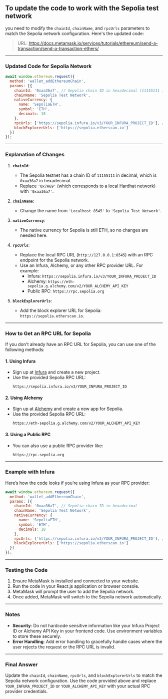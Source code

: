 ## To update the code to work with the **Sepolia test network**

you need to modify the `chainId`, `chainName`, and `rpcUrls` parameters to match the Sepolia network configuration. Here's the updated code:

> URL: https://docs.metamask.io/services/tutorials/ethereum/send-a-transaction/send-a-transaction-ethers/

---

### Updated Code for Sepolia Network
```javascript
await window.ethereum.request({
  method: 'wallet_addEthereumChain',
  params: [{
    chainId: '0xaa36a7', // Sepolia chain ID in hexadecimal (11155111 in decimal)
    chainName: 'Sepolia Test Network',
    nativeCurrency: {
      name: 'SepoliaETH',
      symbol: 'ETH',
      decimals: 18
    },
    rpcUrls: ['https://sepolia.infura.io/v3/YOUR_INFURA_PROJECT_ID'], // Replace with your Infura Project ID or another RPC provider
    blockExplorerUrls: ['https://sepolia.etherscan.io']
  }]
});
```

---

### Explanation of Changes

1. **`chainId`**:
    - The Sepolia testnet has a chain ID of `11155111` in decimal, which is `0xaa36a7` in hexadecimal.
    - Replace `'0x7A69'` (which corresponds to a local Hardhat network) with `'0xaa36a7'`.

2. **`chainName`**:
    - Change the name from `'Localhost 8545'` to `'Sepolia Test Network'`.

3. **`nativeCurrency`**:
    - The native currency for Sepolia is still ETH, so no changes are needed here.

4. **`rpcUrls`**:
    - Replace the local RPC URL (`http://127.0.0.1:8545`) with an RPC endpoint for the Sepolia network.
    - Use an Infura, Alchemy, or any other RPC provider URL. For example:
        - Infura: `https://sepolia.infura.io/v3/YOUR_INFURA_PROJECT_ID`
        - Alchemy: `https://eth-sepolia.g.alchemy.com/v2/YOUR_ALCHEMY_API_KEY`
        - Public RPC: `https://rpc.sepolia.org`

5. **`blockExplorerUrls`**:
    - Add the block explorer URL for Sepolia: `https://sepolia.etherscan.io`.

---

### How to Get an RPC URL for Sepolia
If you don't already have an RPC URL for Sepolia, you can use one of the following methods:

#### **1. Using Infura**
- Sign up at [Infura](https://infura.io) and create a new project.
- Use the provided Sepolia RPC URL:
  ```
  https://sepolia.infura.io/v3/YOUR_INFURA_PROJECT_ID
  ```

#### **2. Using Alchemy**
- Sign up at [Alchemy](https://www.alchemy.com) and create a new app for Sepolia.
- Use the provided Sepolia RPC URL:
  ```
  https://eth-sepolia.g.alchemy.com/v2/YOUR_ALCHEMY_API_KEY
  ```

#### **3. Using a Public RPC**
- You can also use a public RPC provider like:
  ```
  https://rpc.sepolia.org
  ```

---

### Example with Infura
Here’s how the code looks if you’re using Infura as your RPC provider:

```javascript
await window.ethereum.request({
  method: 'wallet_addEthereumChain',
  params: [{
    chainId: '0xaa36a7', // Sepolia chain ID in hexadecimal
    chainName: 'Sepolia Test Network',
    nativeCurrency: {
      name: 'SepoliaETH',
      symbol: 'ETH',
      decimals: 18
    },
    rpcUrls: ['https://sepolia.infura.io/v3/YOUR_INFURA_PROJECT_ID'], // Replace with your Infura Project ID
    blockExplorerUrls: ['https://sepolia.etherscan.io']
  }]
});
```

---

### Testing the Code
1. Ensure MetaMask is installed and connected to your website.
2. Run the code in your React.js application or browser console.
3. MetaMask will prompt the user to add the Sepolia network.
4. Once added, MetaMask will switch to the Sepolia network automatically.

---

### Notes
- **Security**: Do not hardcode sensitive information like your Infura Project ID or Alchemy API Key in your frontend code. Use environment variables to store these securely.
- **Error Handling**: Add error handling to gracefully handle cases where the user rejects the request or the RPC URL is invalid.

---

### Final Answer
Update the `chainId`, `chainName`, `rpcUrls`, and `blockExplorerUrls` to match the Sepolia network configuration. Use the code provided above and replace `YOUR_INFURA_PROJECT_ID` or `YOUR_ALCHEMY_API_KEY` with your actual RPC provider credentials.